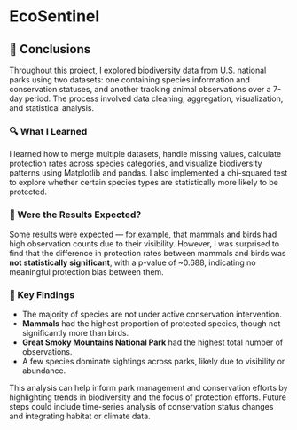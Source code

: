 # EcoSentinel

## 🧾 Conclusions

Throughout this project, I explored biodiversity data from U.S. national parks using two datasets: one containing species information and conservation statuses, and another tracking animal observations over a 7-day period. The process involved data cleaning, aggregation, visualization, and statistical analysis.

### 🔍 What I Learned
I learned how to merge multiple datasets, handle missing values, calculate protection rates across species categories, and visualize biodiversity patterns using Matplotlib and pandas. I also implemented a chi-squared test to explore whether certain species types are statistically more likely to be protected.

### 🤔 Were the Results Expected?
Some results were expected — for example, that mammals and birds had high observation counts due to their visibility. However, I was surprised to find that the difference in protection rates between mammals and birds was **not statistically significant**, with a p-value of ~0.688, indicating no meaningful protection bias between them.

### 📌 Key Findings
- The majority of species are not under active conservation intervention.
- **Mammals** had the highest proportion of protected species, though not significantly more than birds.
- **Great Smoky Mountains National Park** had the highest total number of observations.
- A few species dominate sightings across parks, likely due to visibility or abundance.

This analysis can help inform park management and conservation efforts by highlighting trends in biodiversity and the focus of protection efforts. Future steps could include time-series analysis of conservation status changes and integrating habitat or climate data.
